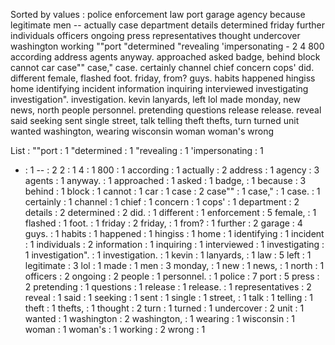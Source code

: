 Sorted by values :
police enforcement law port garage agency because legitimate men -- actually case department details determined friday further individuals officers ongoing press representatives thought undercover washington working ""port "determined "revealing 'impersonating - 2 4 800 according address agents anyway. approached asked badge, behind block cannot car case"" case," case. certainly channel chief concern cops' did. different female, flashed foot. friday, from? guys. habits happened hingiss home identifying incident information inquiring interviewed investigating investigation". investigation. kevin lanyards, left lol made monday, new news, north people personnel. pretending questions release release. reveal said seeking sent single street, talk telling theft thefts, turn turned unit wanted washington, wearing wisconsin woman woman's wrong 

List :
""port : 1
"determined : 1
"revealing : 1
'impersonating : 1
- : 1
-- : 2
2 : 1
4 : 1
800 : 1
according : 1
actually : 2
address : 1
agency : 3
agents : 1
anyway. : 1
approached : 1
asked : 1
badge, : 1
because : 3
behind : 1
block : 1
cannot : 1
car : 1
case : 2
case"" : 1
case," : 1
case. : 1
certainly : 1
channel : 1
chief : 1
concern : 1
cops' : 1
department : 2
details : 2
determined : 2
did. : 1
different : 1
enforcement : 5
female, : 1
flashed : 1
foot. : 1
friday : 2
friday, : 1
from? : 1
further : 2
garage : 4
guys. : 1
habits : 1
happened : 1
hingiss : 1
home : 1
identifying : 1
incident : 1
individuals : 2
information : 1
inquiring : 1
interviewed : 1
investigating : 1
investigation". : 1
investigation. : 1
kevin : 1
lanyards, : 1
law : 5
left : 1
legitimate : 3
lol : 1
made : 1
men : 3
monday, : 1
new : 1
news, : 1
north : 1
officers : 2
ongoing : 2
people : 1
personnel. : 1
police : 7
port : 5
press : 2
pretending : 1
questions : 1
release : 1
release. : 1
representatives : 2
reveal : 1
said : 1
seeking : 1
sent : 1
single : 1
street, : 1
talk : 1
telling : 1
theft : 1
thefts, : 1
thought : 2
turn : 1
turned : 1
undercover : 2
unit : 1
wanted : 1
washington : 2
washington, : 1
wearing : 1
wisconsin : 1
woman : 1
woman's : 1
working : 2
wrong : 1
